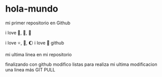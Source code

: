 # hola-mundo

mi primer repositorio en Github

i love :icecream:, :pizza:, :dog:

 i love :star:, :book:, :moon: 
 i love :horse:
  github

mi ultima linea en mi repositorio


finalizando con github
modifico listas 
para realiza mi ultima modificacion
una linea más
GIT PULL 
